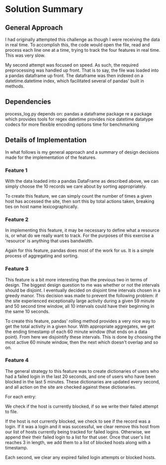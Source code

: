 # Solution Summary

## General Approach
I had originally attempted this challenge as though I were receiving the data
in real time. To accomplish this, the code would open the file, read and process
each line one at a time, trying to track the four features in real time. This
was very slow.

My second attempt was focused on speed. As such, the required preprocessing
was handled up front. That is to say, the file was loaded into a pandas
dataframe up front. The dataframe was then indexed on a datetime.datetime index,
which facilitated several of pandas' built in methods.

## Dependencies
process_log.py depends on:
  pandas    a dataframe package
  re        a package which provides tools for regex
  datetime  provides nice datetime datatype
  codecs    for more flexible encoding options
  time      for benchmarking

## Details of Implementation
In what follows is my general approach and a summary of design decisions made
for the implementation of the features.

### Feature 1
With the data loaded into a pandas DataFrame as described above, we can simply
choose the 10 records we care about by sorting appropriately.

To create this feature, we can simply count the number of times a given host has
accessed the site, then sort this by total actions taken, breaking ties on host
name lexicographically.

### Feature 2
In implementing this feature, it may be necessary to define what a resource is,
or what do we really want to track. For the purposes of this exercise a
'resource' is anything that uses bandwidth.

Again for this feature, pandas does most of the work for us. It is a simple
process of aggregating and sorting.

### Feature 3
This feature is a bit more interesting than the previous two in terms of design.
The biggest design question to me was whether or not the intervals should be
disjoint. I eventually decided on disjoint time intervals chosen in a greedy
manor. This decision was made to prevent the following problem: if the site
experienced exceptionally large activity during a given 59 minute and 50 second
time window, all 10 intervals could have their beginning in the same 10 seconds.

To create this feature, pandas' rolling method provides a very nice way to get
the total activity in a given hour. With appropriate aggregates, we get the
ending timestamp of each 60 minute window (that ends on a data point). From here
we disjointify these intervals. This is done by choosing the most active 60
minute window, then the next which doesn't overlap and so on.

### Feature 4
The general strategy to this feature was to create dictionaries of users who had
a failed login in the last 20 seconds, and one of users who have been blocked in
the last 5 minutes. These dictionaries are updated every second, and all action
on the site are checked against these dictionaries.

For each entry:

We check if the host is currently blocked, if so we write their failed attempt
to file.

If the host is not currently blocked, we check to see if the record was a login.
If it was a login and it was successful, we clear remove this host from our list
of hosts currently being tracked for failed logins. Otherwise, we append their
their failed login to a list for that user. Once that user's list reaches 3 in
length, we add them to a list of blocked hosts along with a timestamp.

Each second, we clear any expired failed login attempts or blocked hosts.
